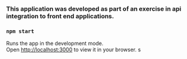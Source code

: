 ### This application was developed as part of an exercise in api integration to front end applications.

### `npm start`

Runs the app in the development mode.\
Open [http://localhost:3000](http://localhost:3000) to view it in your browser.
s
